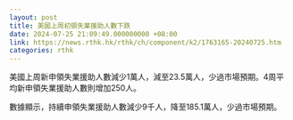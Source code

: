 ```yaml
---
layout: post
title: 美國上周初領失業援助人數下跌
date: 2024-07-25 21:09:49.000000000 +08:00
link: https://news.rthk.hk/rthk/ch/component/k2/1763165-20240725.htm
categories: rthk
---
```


美國上周新申領失業援助人數減少1萬人，減至23.5萬人，少過市場預期。4周平均新申領失業援助人數則增加250人。

數據顯示，持續申領失業援助人數減少9千人，降至185.1萬人，少過市場預期。
